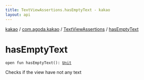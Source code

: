 ```yaml
---
title: TextViewAssertions.hasEmptyText - kakao
layout: api
---
```


<div class='api-docs-breadcrumbs'><a href="../../index.html">kakao</a> / <a href="../index.html">com.agoda.kakao</a> / <a href="index.html">TextViewAssertions</a> / <a href=".">hasEmptyText</a></div>

# hasEmptyText

<div class="signature"><code><span class="keyword">open</span> <span class="keyword">fun </span><span class="identifier">hasEmptyText</span><span class="symbol">(</span><span class="symbol">)</span><span class="symbol">: </span><a href="https://kotlinlang.org/api/latest/jvm/stdlib/kotlin/-unit/index.html"><span class="identifier">Unit</span></a></code></div>

Checks if the view have not any text

